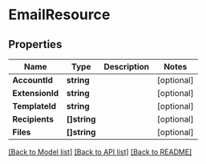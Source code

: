 # EmailResource

## Properties
Name | Type | Description | Notes
------------ | ------------- | ------------- | -------------
**AccountId** | **string** |  | [optional] 
**ExtensionId** | **string** |  | [optional] 
**TemplateId** | **string** |  | [optional] 
**Recipients** | **[]string** |  | [optional] 
**Files** | **[]string** |  | [optional] 

[[Back to Model list]](../README.md#documentation-for-models) [[Back to API list]](../README.md#documentation-for-api-endpoints) [[Back to README]](../README.md)


